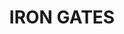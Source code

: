 ---
lastmod: '2025-04-06T06:05:20+00:00'
latitude: -29.112327
layout: suburb
longitude: 153.410139
postcode: '2473'
state: NSW
title: IRON GATES
url: /nsw/iron-gates/
---